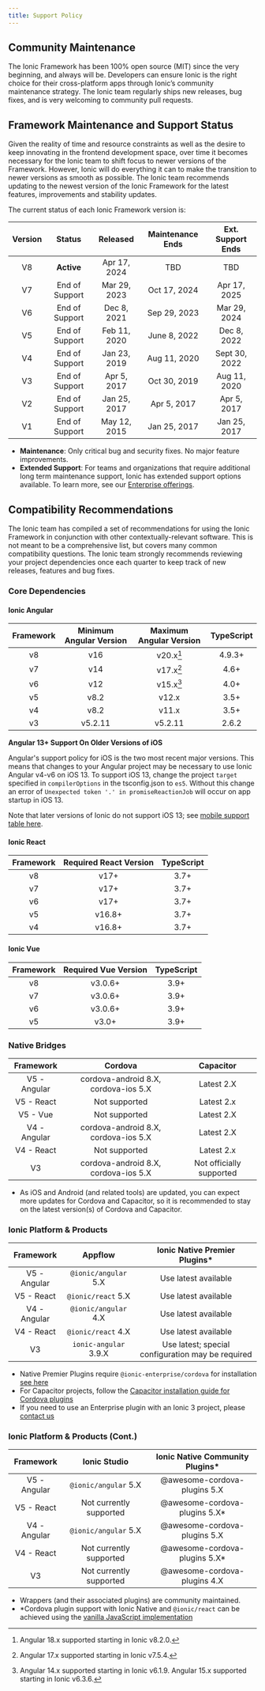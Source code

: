 ```yaml
---
title: Support Policy
---
```


<head>
  <title>App Development Support Policy - Ionic Framework API</title>
  <meta
    name="description"
    content="Ionic Framework API is 100% open-source (MIT), and always will be. Read our support policy to see why users know Ionic is the right choice for app development."
  />
</head>

## Community Maintenance

The Ionic Framework has been 100% open source (MIT) since the very beginning, and always will be. Developers can ensure Ionic is the right choice for their cross-platform apps through Ionic’s community maintenance strategy. The Ionic team regularly ships new releases, bug fixes, and is very welcoming to community pull requests.

## Framework Maintenance and Support Status

Given the reality of time and resource constraints as well as the desire to keep innovating in the frontend development space, over time it becomes necessary for the Ionic team to shift focus to newer versions of the Framework. However, Ionic will do everything it can to make the transition to newer versions as smooth as possible. The Ionic team recommends updating to the newest version of the Ionic Framework for the latest features, improvements and stability updates.

The current status of each Ionic Framework version is:

| Version |     Status     |   Released   | Maintenance Ends | Ext. Support Ends |
| :-----: | :------------: | :----------: | :--------------: | :---------------: |
|   V8    |   **Active**   | Apr 17, 2024 |       TBD        |        TBD        |
|   V7    | End of Support | Mar 29, 2023 |   Oct 17, 2024   |   Apr 17, 2025    |
|   V6    | End of Support | Dec 8, 2021  |   Sep 29, 2023   |   Mar 29, 2024    |
|   V5    | End of Support | Feb 11, 2020 |   June 8, 2022   |    Dec 8, 2022    |
|   V4    | End of Support | Jan 23, 2019 |   Aug 11, 2020   |   Sept 30, 2022   |
|   V3    | End of Support | Apr 5, 2017  |   Oct 30, 2019   |   Aug 11, 2020    |
|   V2    | End of Support | Jan 25, 2017 |   Apr 5, 2017    |    Apr 5, 2017    |
|   V1    | End of Support | May 12, 2015 |   Jan 25, 2017   |   Jan 25, 2017    |

- **Maintenance**: Only critical bug and security fixes. No major feature improvements.
- **Extended Support**: For teams and organizations that require additional long term maintenance support, Ionic has extended support options available. To learn more, see our [Enterprise offerings](https://ionicframework.com/enterprise).

## Compatibility Recommendations

The Ionic team has compiled a set of recommendations for using the Ionic Framework in conjunction with other contextually-relevant software. This is not meant to be a comprehensive list, but covers many common compatibility questions. The Ionic team strongly recommends reviewing your project dependencies once each quarter to keep track of new releases, features and bug fixes.

### Core Dependencies

#### Ionic Angular

| Framework | Minimum Angular Version | Maximum Angular Version | TypeScript |
| :-------: | :---------------------: | :---------------------: | :--------: |
|    v8     |           v16           |        v20.x[^3]        |   4.9.3+   |
|    v7     |           v14           |        v17.x[^2]        |    4.6+    |
|    v6     |           v12           |        v15.x[^1]        |    4.0+    |
|    v5     |          v8.2           |          v12.x          |    3.5+    |
|    v4     |          v8.2           |          v11.x          |    3.5+    |
|    v3     |         v5.2.11         |         v5.2.11         |   2.6.2    |

[^1]: Angular 14.x supported starting in Ionic v6.1.9. Angular 15.x supported starting in Ionic v6.3.6.
[^2]: Angular 17.x supported starting in Ionic v7.5.4.
[^3]: Angular 18.x supported starting in Ionic v8.2.0.

**Angular 13+ Support On Older Versions of iOS**

Angular's support policy for iOS is the two most recent major versions. This means that changes to your Angular project may be necessary to use Ionic Angular v4-v6 on iOS 13. To support iOS 13, change the project `target` specified in `compilerOptions` in the tsconfig.json to `es5`. Without this change an error of `Unexpected token '.' in promiseReactionJob` will occur on app startup in iOS 13.

Note that later versions of Ionic do not support iOS 13; see [mobile support table here](./browser-support#mobile-browsers).

#### Ionic React

| Framework | Required React Version | TypeScript |
| :-------: | :--------------------: | :--------: |
|    v8     |          v17+          |    3.7+    |
|    v7     |          v17+          |    3.7+    |
|    v6     |          v17+          |    3.7+    |
|    v5     |         v16.8+         |    3.7+    |
|    v4     |         v16.8+         |    3.7+    |

#### Ionic Vue

| Framework | Required Vue Version | TypeScript |
| :-------: | :------------------: | :--------: |
|    v8     |       v3.0.6+        |    3.9+    |
|    v7     |       v3.0.6+        |    3.9+    |
|    v6     |       v3.0.6+        |    3.9+    |
|    v5     |        v3.0+         |    3.9+    |

### Native Bridges

|  Framework   |               Cordova                |        Capacitor         |
| :----------: | :----------------------------------: | :----------------------: |
| V5 - Angular | cordova-android 8.X, cordova-ios 5.X |        Latest 2.X        |
|  V5 - React  |            Not supported             |        Latest 2.x        |
|   V5 - Vue   |            Not supported             |        Latest 2.X        |
| V4 - Angular | cordova-android 8.X, cordova-ios 5.X |        Latest 2.X        |
|  V4 - React  |            Not supported             |        Latest 2.x        |
|      V3      | cordova-android 8.X, cordova-ios 5.X | Not officially supported |

- As iOS and Android (and related tools) are updated, you can expect more updates for Cordova and Capacitor, so it is recommended to stay on the latest version(s) of Cordova and Capacitor.

### Ionic Platform & Products

|  Framework   |        Appflow        |          Ionic Native Premier Plugins\*           |
| :----------: | :-------------------: | :-----------------------------------------------: |
| V5 - Angular | `@ionic/angular` 5.X  |               Use latest available                |
|  V5 - React  |  `@ionic/react` 5.X   |               Use latest available                |
| V4 - Angular | `@ionic/angular` 4.X  |               Use latest available                |
|  V4 - React  |  `@ionic/react` 4.X   |               Use latest available                |
|      V3      | `ionic-angular` 3.9.X | Use latest; special configuration may be required |

- Native Premier Plugins require `@ionic-enterprise/cordova` for installation [see here](https://ionic.io/docs/premier-plugins/setup#install-tooling)
- For Capacitor projects, follow the [Capacitor installation guide for Cordova plugins](https://capacitorjs.com/docs/cordova/using-cordova-plugins)
- If you need to use an Enterprise plugin with an Ionic 3 project, please [contact us](https://ionic.zendesk.com/hc)

### Ionic Platform & Products (Cont.)

|  Framework   |      Ionic Studio       | Ionic Native Community Plugins\* |
| :----------: | :---------------------: | :------------------------------: |
| V5 - Angular |  `@ionic/angular` 5.X   |   @awesome-cordova-plugins 5.X   |
|  V5 - React  | Not currently supported |  @awesome-cordova-plugins 5.X\*  |
| V4 - Angular |  `@ionic/angular` 5.X   |   @awesome-cordova-plugins 5.X   |
|  V4 - React  | Not currently supported |  @awesome-cordova-plugins 5.X\*  |
|      V3      | Not currently supported |   @awesome-cordova-plugins 4.X   |

- Wrappers (and their associated plugins) are community maintained.
- \*Cordova plugin support with Ionic Native and `@ionic/react` can be achieved using the [vanilla JavaScript implementation](../native.md#vanilla-javascript)
